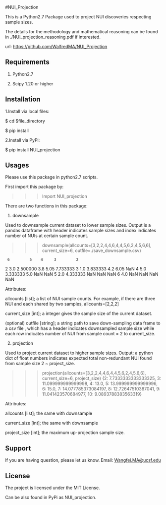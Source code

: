 #NUI_Projection



This is a Python2.7 Package used to project NUI discoveries respecting sample sizes.

The details for the methodology and mathematical reasoning can be found in ./NUI_projection_reasoning.pdf if interested.

url: https://github.com/WalfredMA/NUI_Projection


Requirements
--------------------------------

1. Python2.7

2. Scipy 1.20 or higher



Installation
--------------------------------

1.Install via local files:

$ cd $file_directory

$ pip install


2.Install via PyPi:

$ pip install NUI_projection




Usages 
--------------------------------

Please use this package in python2.7 scripts.

First import this package by:
>>>Import NUI_projection

There are two functions in this package:




1. downsample

Used to downsample current dataset to lower sample sizes. Output is a pandas dataframe with header indicates sample sizes and index indicates number of NUIs at certain sample count. 

>>> downsample(allcounts=[3,2,2,4,4,6,4,4,5,6,2,4,5,6,6], current_size=6, outfile=./save_downsample.csv)

     6         5    4     3         2
2  3.0  2.500000  3.8  5.05  7.733333
3  1.0  3.833333  4.2  6.05       NaN
4  5.0  3.333333  5.0   NaN       NaN
5  2.0  4.333333  NaN   NaN       NaN
6  4.0       NaN  NaN   NaN       NaN

Attributes:

allcounts [list];  a list of NUI sample counts. For example, if there are three NUI and each shared by two samples, allcounts=[2,2,2]

current_size [int]; a integer gives the sample size of the current dataset.

(optional) outfile [string]; a string path to save down-sampling data frame to a csv file , which has a header indicates downsampled sample size while each row indicates number of NUI from sample count = 2 to current_size. 






2. projection

Used to project current dataset to higher sample sizes. Output: a python dict of float numbers indicates expected total non-redundant NUI found from sample size 2 ~ project_size.

>>> projection(allcounts=[3,2,2,4,4,6,4,4,5,6,2,4,5,6,6], current_size=6, project_size)
{2: 7.7333333333333325, 3: 11.099999999999998, 4: 13.0, 5: 13.999999999999996, 6: 15.0, 7: 14.077785373084197, 8: 12.72647510387041, 9: 11.041423570684977, 10: 9.0893788383563319}


Attributes:

allcounts [list];  the same with downsample

current_size [int]; the same with downsample

project_size [int]; the maximum up-projection sample size. 




Support
--------------------------------

If you are having question, please let us know.
Email: Wangfei.MA@ucsf.edu 




License
--------------------------------

The project is licensed under the MIT License.

Can be also found in PyPi as NUI_projection.

